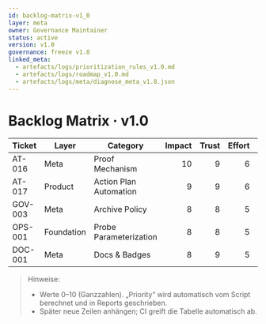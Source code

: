 ```yaml
---
id: backlog-matrix-v1_0
layer: meta
owner: Governance Maintainer
status: active
version: v1.0
governance: freeze v1.8
linked_meta:
  - artefacts/logs/prioritization_rules_v1.0.md
  - artefacts/logs/roadmap_v1.0.md
  - artefacts/logs/meta/diagnose_meta_v1.8.json
---
```


# Backlog Matrix · v1.0

| Ticket | Layer | Category | Impact | Trust | Effort | Harmony | Learning | Priority | Status | Owner |
|---|---|---|---:|---:|---:|---:|---:|---:|---|---|
| AT-016 | Meta | Proof Mechanism | 10 | 9 | 6 | 9 | 9 | 9.3 | running | Stephan |
| AT-017 | Product | Action Plan Automation | 9 | 9 | 6 | 8 | 8 | 8.9 | running | Stephan |
| GOV-003 | Meta | Archive Policy | 8 | 8 | 5 | 9 | 7 | 8.6 | planned | Stephan |
| OPS-001 | Foundation | Probe Parameterization | 8 | 8 | 5 | 8 | 8 | 8.6 | backlog | Stephan |
| DOC-001 | Meta | Docs & Badges | 8 | 9 | 5 | 9 | 8 | 9.0 | backlog | Stephan |

> Hinweise:
> - Werte 0–10 (Ganzzahlen). „Priority“ wird automatisch vom Script berechnet und in Reports geschrieben.
> - Später neue Zeilen anhängen; CI greift die Tabelle automatisch ab.
